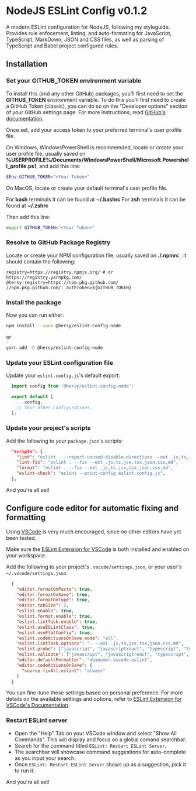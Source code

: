 # NodeJS ESLint Config v0.1.2

A modern ESLint configuration for NodeJS, following my styleguide.
Provides rule enfocement, linting, and auto-formating for JavaScript, TypeScript, MarkDown, JSON and CSS files, as well as parsing of TypeScript and Babel project configured rules. 

## Installation

### Set your GITHUB_TOKEN environment variable

To install this (and any other GitHub) packages, you'll first need to set the **GITHUB_TOKEN** environment variable.
To do this you'll first need to create a GitHub Token (classic), you can do so on the "Developer options" section of your GitHub settings page.
For more instructions, read [GitHub's documentation](https://docs.github.com/en/authentication/keeping-your-account-and-data-secure/managing-your-personal-access-tokens#creating-a-personal-access-token-classic).

Once set, add your access token to your preferred terminal's user profile file.

On Windows, WindowsPowerShell is recommended, locate or create your user profile file, usually saved on **%USERPROFILE%/Documents/WindowsPowerShell/Microsoft.Powershell_profile.ps1**, and add this line:

```powershell
$Env:GITHUB_TOKEN="<Your Token>"
```

On MacOS, locate or create your default terminal's user profile file.

For **bash** terminals it can be found at **~/.bashrc**
For **zsh** terminals it can be found at **~/.zshrc**

Then add this line:

```bash
export GITHUB_TOKEN="<Your Token>"
```

### Resolve to GitHub Package Registry

Locate or create your NPM configuration file, usually saved on **./.npmrc** , it should contain the following:

```npmrc
registry=https://registry.npmjs.org/ # or https://registry.yarnpkg.com/
@hersy:registry=https://npm.pkg.github.com/
//npm.pkg.github.com/:_authToken=${GITHUB_TOKEN}
```

### Install the package

Now you can run either:

```bash
npm install --save @hersy/eslint-config-node
```

or

```bash
yarn add -D @hersy/eslint-config-node
```

### Update your ESLint configuration file

Update your `eslint.config.js`'s default export:

```javascript
  import config from '@hersy/eslint-config-node';

  export default [
    ...config,
    // Your other configurations,
  ];
```

### Update your project's scripts

Add the following to your `package.json`'s scripts:

```json
  "scripts": {
    "lint": "eslint . --report-unused-disable-directives --ext .js,ts,jsx,tsx,json,css,md",
    "lint-fix": "eslint . --fix --ext .js,ts,jsx,tsx,json,css,md",
    "format": "eslint . --fix --ext .js,ts,jsx,tsx,json,css,md",
    "eslint-check": "eslint --print-config eslint.config.js",
  },
```

And you're all set!

## Configure code editor for automatic fixing and formatting

Using [VSCode](https://code.visualstudio.com/) is very much encouraged, since no other editors have yet been tested.

Make sure the [ESLint Extension for VSCode](vscode:extension/dbaeumer.vscode-eslint) is both installed and enabled on your workspace.

Add the following to your project's `.vscode/settings.json`, or your user's `~/.vscode/settings.json`:

```json
  {
    "editor.formatOnPaste": true,
    "editor.formatOnSave": true,
    "editor.formatOnType": true,
    "editor.tabSize": 2,
    "eslint.enable": true,
    "eslint.format.enable": true,
    "eslint.lintTask.enable": true,
    "eslint.useESLintClass": true,
    "eslint.useFlatConfig": true,
    "eslint.codeActionsOnSave.mode": "all",
    "eslint.lintTask.options": ". --ext .js,ts,jsx,tsx,json,css,md",
    "eslint.probe": ["javascript", "javascriptreact", "typescript", "typescriptreact", "css", "markdown", "json"],
    "eslint.validate": ["javascript", "javascriptreact", "typescript", "typescriptreact", "css", "markdown", "json"],
    "editor.defaultFormatter": "dbaeumer.vscode-eslint",
    "editor.codeActionsOnSave": {
      "source.fixAll.eslint": "always"
    }
  }
```

You can fine-tune these settings based on personal preference. For more details on the available settings and options, refer to [ESLint Extension for VSCode's Documentation](https://marketplace.visualstudio.com/items?itemName=dbaeumer.vscode-eslint#settings-options).

### Restart ESLint server

  - Open the "Help" Tab on your VSCode window and select "Show All Commands". This will display and focus on a global comand searchbar.
  - Search for the command titled `ESLint: Restart ESLint Server`.
  - The searchbar will showcase command suggestions for auto-complete as you input your search.
  - Once `ESLint: Restart ESLint Server` shows up as a suggestion, pick it to run it.

And you're all set!
